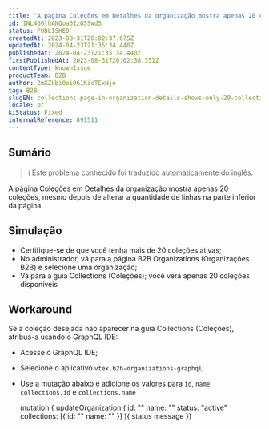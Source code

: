 ```yaml
---
title: 'A página Coleções em Detalhes da organização mostra apenas 20 coleções'
id: 1NL46GlhANQoa6IzGSSwdS
status: PUBLISHED
createdAt: 2023-08-31T20:02:37.675Z
updatedAt: 2024-04-23T21:35:34.440Z
publishedAt: 2024-04-23T21:35:34.440Z
firstPublishedAt: 2023-08-31T20:02:38.351Z
contentType: knownIssue
productTeam: B2B
author: 2mXZkbi0oi061KicTExNjo
tag: B2B
slugEN: collections-page-in-organization-details-shows-only-20-collections
locale: pt
kiStatus: Fixed
internalReference: 891511
---
```


## Sumário

>ℹ️ Este problema conhecido foi traduzido automaticamente do inglês.


A página Coleções em Detalhes da organização mostra apenas 20 coleções, mesmo depois de alterar a quantidade de linhas na parte inferior da página.

## Simulação



- Certifique-se de que você tenha mais de 20 coleções ativas;
- No administrador, vá para a página B2B Organizations (Organizações B2B) e selecione uma organização;
- Vá para a guia Collections (Coleções); você verá apenas 20 coleções disponíveis

## Workaround


Se a coleção desejada não aparecer na guia Collections (Coleções), atribua-a usando o GraphQL IDE:

- Acesse o GraphQL IDE;
- Selecione o aplicativo `vtex.b2b-organizations-graphql`;
- Use a mutação abaixo e adicione os valores para `id`, `name`, `collections.id` e `collections.name`

    mutation { updateOrganization ( id: "" name: "" status: "active" collections: [{ id: "" name: "" }] ){ status message }}





